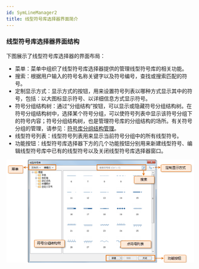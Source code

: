```yaml
---
id: SymLineManager2
title: 线型符号库选择器界面简介
---
```

### 线型符号库选择器界面结构

下图展示了线型符号库选择器的界面布局：

* 菜单：菜单中组织了线型符号库选择器提供的管理线型符号库的相关功能。
* 搜索：根据用户输入的符号名称关键字以及符号编号，查找或搜索匹配的符号。 
* 定制显示方式：显示方式的按钮，用来设置符号列表以哪种方式显示其中的符号，包括：以大图标显示符号、以详细信息方式显示符号。 
* 符号分组结构树：通过“分组结构”按钮，可以显示或隐藏符号分组结构树。在符号分组结构树中，选择某个符号分组，可以使符号列表中显示该符号分组下的符号内容；符号分组结构树，也是管理符号库的分组结构的场所。有关符号分组的管理，请参见：[符号库分组结构管理](SymMarkerManager3.html)。
* 线型符号列表：线型符号列表用来显示当前符号分组中的所有线型符号。
* 功能按钮：线型符号库选择器下方的几个功能按钮分别用来新建线型符号、编辑线型符号库中已有的线型符号以及关闭线型符号库选择器窗口。  

![](img/SymLineManager2t1.png)  
